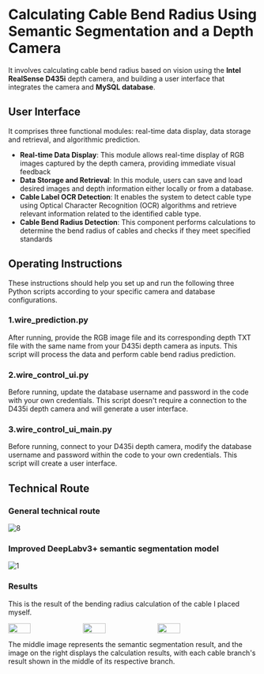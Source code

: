 # Calculating Cable Bend Radius Using Semantic Segmentation and a Depth Camera
It involves calculating cable bend radius based on vision using the **Intel RealSense D435i** depth camera, and building a user interface that integrates the camera and **MySQL database**.
## User Interface
It comprises three functional modules: real-time data display, data storage and retrieval, and algorithmic prediction. 
 - **Real-time Data Display**: This module allows real-time display of RGB images captured by the depth camera, providing immediate visual feedback
 - **Data Storage and Retrieval**: In this module, users can save and load desired images and depth information either locally or from a database.
 - **Cable Label OCR Detection**: It enables the system to detect cable type using Optical Character Recognition (OCR) algorithms and retrieve relevant information related to the identified cable type.
 - **Cable Bend Radius Detection**: This component performs calculations to determine the bend radius of cables and checks if they meet specified standards
## Operating Instructions
These instructions should help you set up and run the following three Python scripts according to your specific camera and database configurations.
### 1.**wire_prediction.py**
After running, provide the RGB image file and its corresponding depth TXT file with the same name from your D435i depth camera as inputs. This script will process the data and perform cable bend radius prediction.
 ### **2.wire_control_ui.py**
Before running, update the database username and password in the code with your own credentials. This script doesn't require a connection to the D435i depth camera and will generate a user interface.
 ### **3.wire_control_ui_main.py**
Before running, connect to your D435i depth camera, modify the database username and password within the code to your own credentials. This script will create a user interface.
## Technical Route
### General technical route  
  
![8](https://github.com/Xue21/CableBendRadius/assets/103324432/f53c53fc-a1e9-4ded-9a37-831771f86b4d)  
### Improved DeepLabv3+ semantic segmentation model

![1](https://github.com/Xue21/CableBendRadius/assets/103324432/e04a8a46-61dd-4549-9524-d1e0dc924ccf)  
### Results  
This is the result of the bending radius calculation of the cable I placed myself.  
  
<div style="display: flex;">  
    <img src="https://github.com/Xue21/CableBendRadius/assets/103324432/ebb0a942-4957-4a98-bb19-b8a7d14cdd6a" width="30%" />  
    <img src="https://github.com/Xue21/CableBendRadius/assets/103324432/d462c82a-3848-4290-9cff-7805fd47772d" width="30%" />  
    <img src="https://github.com/Xue21/CableBendRadius/assets/103324432/d7d2492b-f78f-44b1-a7b6-6c4d28f70d17" width="30%" />  
</div>  
  
The middle image represents the semantic segmentation result, and the image on the right displays the calculation results, with each cable branch's result shown in the middle of its respective branch.